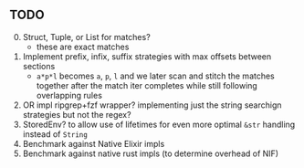 ## TODO

0. Struct, Tuple, or List for matches?
    - these are exact matches
1. Implement prefix, infix, suffix strategies with max offsets between sections
    - `a*p*l` becomes `a`, `p`, `l` and we later scan and stitch the matches together after the match iter completes while still following overlapping rules
2. OR impl ripgrep+fzf wrapper? implementing just the string searchign strategies but not the regex?
3. StoredEnv? to allow use of lifetimes for even more optimal `&str`  handling instead of `String`
4. Benchmark against Native Elixir impls
5. Benchmark against native rust impls (to determine overhead of NIF)